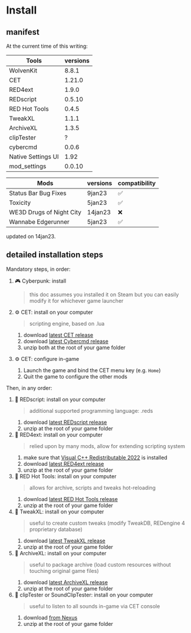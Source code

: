 # Install

## manifest

At the current time of this writing:

| Tools                    | versions|
|--------------------------|---------|
| WolvenKit                | 8.8.1   |
| CET                      | 1.21.0  |
| RED4ext                  | 1.9.0   |
| REDscript                | 0.5.10  |
| RED Hot Tools            | 0.4.5   |
| TweakXL                  | 1.1.1   |
| ArchiveXL                | 1.3.5   |
| clipTester               | ?       |
| cybercmd                 | 0.0.6   |
| Native Settings UI       | 1.92    |
| mod_settings             | 0.0.10  |

| Mods                     | versions| compatibility |
|--------------------------|---------|---------------|
| Status Bar Bug Fixes     | 9jan23  | ✅            |
| Toxicity                 | 5jan23  | ✅            |
| WE3D Drugs of Night City | 14jan23 | ❌            |
| Wannabe Edgerunner       | 5jan23  | ✅            |

updated on 14jan23.

## detailed installation steps

Mandatory steps, in order:

1. 🎮 Cyberpunk: install
   > this doc assumes you installed it on Steam
   > but you can easily modify it for whichever game launcher

2. ⚙️ CET: install on your computer
   > scripting engine, based on .lua
   1. download [latest CET release](https://github.com/yamashi/CyberEngineTweaks/releases/latest)
   2. download [latest Cybercmd release](https://github.com/jac3km4/cybercmd/releases/latest)
   3. unzip both at the root of your game folder

3. ⚙️ CET: configure in-game
   1. Launch the game and bind the CET menu key (e.g. `Home`)
   2. Quit the game to configure the other mods

Then, in any order:

1. 🧧 REDscript: install on your computer
   > additional supported programming language: .reds
   1. download [latest REDscript release](https://github.com/jac3km4/redscript/releases/latest)
   2. unzip at the root of your game folder
2. 🔴 RED4ext: install on your computer
   > relied upon by many mods, allow for extending scripting system
   1. make sure that [Visual C++ Redistributable 2022](https://aka.ms/vs/17/release/vc_redist.x64.exe) is installed
   2. download [latest RED4ext release](https://github.com/WopsS/RED4ext/releases/latest)
   3. unzip at the root of your game folder
3. 🔺 RED Hot Tools: install on your computer
   > allows for archive, scripts and tweaks hot-reloading
   1. download [latest RED Hot Tools release](https://github.com/psiberx/cp2077-red-hot-tools/releases/latest)
   2. unzip at the root of your game folder
4. 🔺 TweakXL: install on your computer
   > useful to create custom tweaks (modify TweakDB, REDengine 4 proprietary database)
   1. download [latest TweakXL release](https://github.com/psiberx/cp2077-tweak-xl/releases/latest)
   2. unzip at the root of your game folder
5. 🔺 ArchiveXL: install on your computer
   > useful to package archive (load custom resources without touching original game files)
   1. download [latest ArchiveXL release](https://github.com/psiberx/cp2077-archive-xl/releases/latest)
   2. unzip at the root of your game folder
6. 🔺 clipTester or SoundClipTester: install on your computer
   > useful to listen to all sounds in-game via CET console
   1. download [from Nexus](https://www.nexusmods.com/cyberpunk2077/mods/1977?tab=files)
   2. unzip at the root of your game folder
